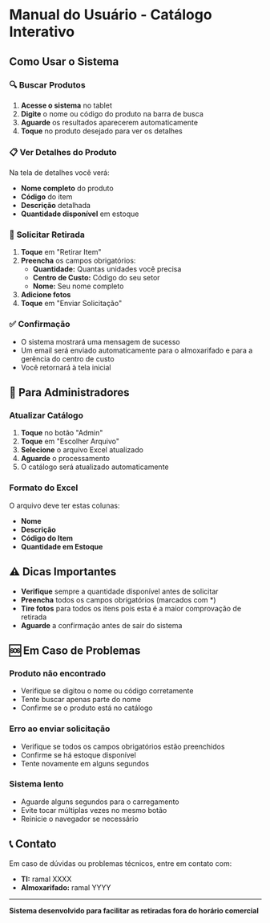 # Manual do Usuário - Catálogo Interativo

## Como Usar o Sistema

### 🔍 **Buscar Produtos**

1. **Acesse o sistema** no tablet
2. **Digite** o nome ou código do produto na barra de busca
3. **Aguarde** os resultados aparecerem automaticamente
4. **Toque** no produto desejado para ver os detalhes

### 📋 **Ver Detalhes do Produto**

Na tela de detalhes você verá:
- **Nome completo** do produto
- **Código** do item
- **Descrição** detalhada
- **Quantidade disponível** em estoque

### 📝 **Solicitar Retirada**

1. **Toque** em "Retirar Item"
2. **Preencha** os campos obrigatórios:
   - **Quantidade:** Quantas unidades você precisa
   - **Centro de Custo:** Código do seu setor
   - **Nome:** Seu nome completo
3. **Adicione fotos** 
4. **Toque** em "Enviar Solicitação"

### ✅ **Confirmação**

- O sistema mostrará uma mensagem de sucesso
- Um email será enviado automaticamente para o almoxarifado e para a gerência do centro de custo
- Você retornará à tela inicial

## 🔧 **Para Administradores**

### Atualizar Catálogo

1. **Toque** no botão "Admin"
2. **Toque** em "Escolher Arquivo"
3. **Selecione** o arquivo Excel atualizado
4. **Aguarde** o processamento
5. O catálogo será atualizado automaticamente

### Formato do Excel

O arquivo deve ter estas colunas:
- **Nome**
- **Descrição**
- **Código do Item**
- **Quantidade em Estoque**

## ⚠️ **Dicas Importantes**

- **Verifique** sempre a quantidade disponível antes de solicitar
- **Preencha** todos os campos obrigatórios (marcados com *)
- **Tire fotos** para todos os itens pois esta é a maior comprovação de retirada
- **Aguarde** a confirmação antes de sair do sistema

## 🆘 **Em Caso de Problemas**

### Produto não encontrado
- Verifique se digitou o nome ou código corretamente
- Tente buscar apenas parte do nome
- Confirme se o produto está no catálogo

### Erro ao enviar solicitação
- Verifique se todos os campos obrigatórios estão preenchidos
- Confirme se há estoque disponível
- Tente novamente em alguns segundos

### Sistema lento
- Aguarde alguns segundos para o carregamento
- Evite tocar múltiplas vezes no mesmo botão
- Reinicie o navegador se necessário

## 📞 **Contato**

Em caso de dúvidas ou problemas técnicos, entre em contato com:
- **TI:** ramal XXXX
- **Almoxarifado:** ramal YYYY

---

**Sistema desenvolvido para facilitar as retiradas fora do horário comercial**

